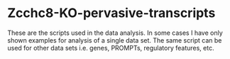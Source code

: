 # Zcchc8-KO-pervasive-transcripts
These are the scripts used in the data analysis. In some cases I have only shown examples for analysis of a single data set.  The same script can be used for other data sets i.e. genes, PROMPTs, regulatory features, etc.
